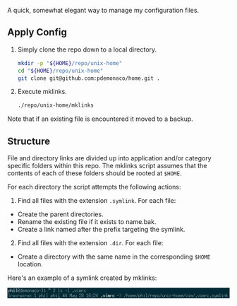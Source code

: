 A quick, somewhat elegant way to manage my configuration files. 

## Apply Config

1. Simply clone the repo down to a local directory.

    ```bash
    mkdir -p "${HOME}/repo/unix-home"
    cd "${HOME}/repo/unix-home"
    git clone git@github.com:pdemonaco/home.git .
    ```
2. Execute mklinks.

    ```bash
    ./repo/unix-home/mklinks
    ```

Note that if an existing file is encountered it moved to a backup.

## Structure

File and directory links are divided up into application and/or category specific folders within this repo. The mklinks script assumes that the contents of each of these folders should be rooted at `$HOME`. 

For each directory the script attempts the following actions:

1. Find all files with the extension `.symlink`. For each file:
  * Create the parent directories.
  * Rename the existing file if it exists to name.bak.
  * Create a link named after the prefix targeting the symlink. 
2. Find all files with the extension `.dir`. For each file:
  * Create a directory with the same name in the corresponding `$HOME` location.
 
Here's an example of a symlink created by mklinks:

![VimRC File](img/example-symlink.png)
